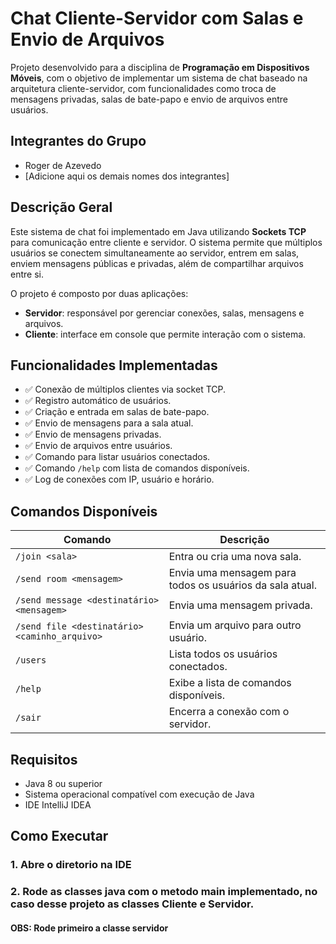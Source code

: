 # Chat Cliente-Servidor com Salas e Envio de Arquivos

Projeto desenvolvido para a disciplina de **Programação em Dispositivos Móveis**, com o objetivo de implementar um sistema de chat baseado na arquitetura cliente-servidor, com funcionalidades como troca de mensagens privadas, salas de bate-papo e envio de arquivos entre usuários.

## Integrantes do Grupo

- Roger de Azevedo  
- [Adicione aqui os demais nomes dos integrantes]

## Descrição Geral

Este sistema de chat foi implementado em Java utilizando **Sockets TCP** para comunicação entre cliente e servidor. O sistema permite que múltiplos usuários se conectem simultaneamente ao servidor, entrem em salas, enviem mensagens públicas e privadas, além de compartilhar arquivos entre si.

O projeto é composto por duas aplicações:
- **Servidor**: responsável por gerenciar conexões, salas, mensagens e arquivos.
- **Cliente**: interface em console que permite interação com o sistema.

## Funcionalidades Implementadas

- ✅ Conexão de múltiplos clientes via socket TCP.
- ✅ Registro automático de usuários.
- ✅ Criação e entrada em salas de bate-papo.
- ✅ Envio de mensagens para a sala atual.
- ✅ Envio de mensagens privadas.
- ✅ Envio de arquivos entre usuários.
- ✅ Comando para listar usuários conectados.
- ✅ Comando `/help` com lista de comandos disponíveis.
- ✅ Log de conexões com IP, usuário e horário.

## Comandos Disponíveis

| Comando | Descrição |
|--------|------------|
| `/join <sala>` | Entra ou cria uma nova sala. |
| `/send room <mensagem>` | Envia uma mensagem para todos os usuários da sala atual. |
| `/send message <destinatário> <mensagem>` | Envia uma mensagem privada. |
| `/send file <destinatário> <caminho_arquivo>` | Envia um arquivo para outro usuário. |
| `/users` | Lista todos os usuários conectados. |
| `/help` | Exibe a lista de comandos disponíveis. |
| `/sair` | Encerra a conexão com o servidor. |

## Requisitos

- Java 8 ou superior
- Sistema operacional compatível com execução de Java
- IDE  IntelliJ IDEA

## Como Executar

### 1. Abre o diretorio na IDE

### 2. Rode as classes java com o metodo main implementado, no caso desse projeto as classes Cliente e Servidor.

#### OBS: Rode primeiro a classe servidor





